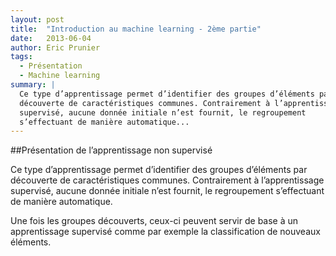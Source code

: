 ```yaml
---
layout: post
title:  "Introduction au machine learning - 2ème partie"
date:   2013-06-04
author: Eric Prunier
tags:
  - Présentation
  - Machine learning
summary: |
  Ce type d’apprentissage permet d’identifier des groupes d’éléments par
  découverte de caractéristiques communes. Contrairement à l’apprentissage
  supervisé, aucune donnée initiale n’est fournit, le regroupement
  s’effectuant de manière automatique...
---
```


##Présentation de l’apprentissage non supervisé

Ce type d’apprentissage permet d’identifier des groupes d’éléments par
découverte de caractéristiques communes. Contrairement à l’apprentissage
supervisé, aucune donnée initiale n’est fournit, le regroupement
s’effectuant de manière automatique.

Une fois les groupes découverts, ceux-ci peuvent servir de base à un
apprentissage supervisé comme par exemple la classification de nouveaux éléments.
